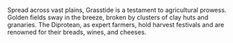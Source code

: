 Spread across vast plains, Grasstide is a testament to agricultural prowess. Golden fields sway in the breeze, broken by clusters of clay huts and granaries. The Diprotean, as expert farmers, hold harvest festivals and are renowned for their breads, wines, and cheeses.
